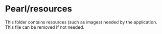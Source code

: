 # Pearl/resources

This folder contains resources (such as images) needed by the application. This file can
be removed if not needed.
